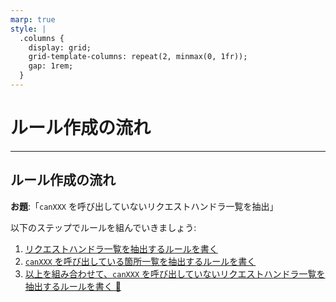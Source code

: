 ```yaml
---
marp: true
style: |
  .columns {
    display: grid;
    grid-template-columns: repeat(2, minmax(0, 1fr));
    gap: 1rem;
  }
---
```


# ルール作成の流れ

---

## ルール作成の流れ

**お題**:「`canXXX` を呼び出していないリクエストハンドラ一覧を抽出」

以下のステップでルールを組んでいきましょう:

1. [リクエストハンドラ一覧を抽出するルールを書く](./02-02-list-request-handlers.md)
1. [`canXXX` を呼び出している箇所一覧を抽出するルールを書く](./02-03-authz-function-calls.md)
1. [以上を組み合わせて、`canXXX` を呼び出していないリクエストハンドラ一覧を抽出するルールを書く 🏁](./02-04-integrate.md)
